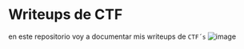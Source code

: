# Writeups de CTF
 en este repositorio voy a documentar mis writeups de `CTF´s`
 ![image](https://repository-images.githubusercontent.com/518509014/f7450454-158c-45e0-8b38-0c0ae4d7394c)
